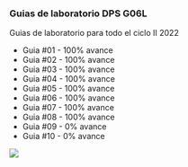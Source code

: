 ### Guias de laboratorio DPS G06L
Guias de laboratorio para todo el ciclo II 2022
- Guia #01 - 100% avance
- Guia #02 - 100% avance
- Guia #03 - 100% avance
- Guia #04 - 100% avance
- Guia #05 - 100% avance
- Guia #06 - 100% avance
- Guia #07 - 100% avance
- Guia #08 - 100% avance
- Guia #09 - 0% avance
- Guia #10 - 0% avance

![](https://blog.desafiolatam.com/wp-content/uploads/2019/04/react-galaxia.png)
